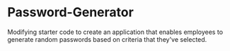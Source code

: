 # Password-Generator
Modifying starter code to create an application that enables employees to generate random passwords based on criteria that they've selected. 
